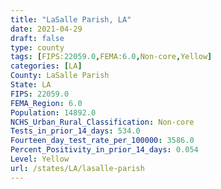 ```yaml
---
title: "LaSalle Parish, LA"
date: 2021-04-29
draft: false
type: county
tags: [FIPS:22059.0,FEMA:6.0,Non-core,Yellow]
categories: [LA]
County: LaSalle Parish
State: LA
FIPS: 22059.0
FEMA_Region: 6.0
Population: 14892.0
NCHS_Urban_Rural_Classification: Non-core
Tests_in_prior_14_days: 534.0
Fourteen_day_test_rate_per_100000: 3586.0
Percent_Positivity_in_prior_14_days: 0.054
Level: Yellow
url: /states/LA/lasalle-parish
---
```



